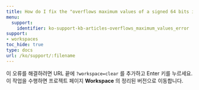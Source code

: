 ```yaml
---
title: How do I fix the "overflows maximum values of a signed 64 bits integer" error?
menu:
  support:
    identifier: ko-support-kb-articles-overflows_maximum_values_error
support:
- workspaces
toc_hide: true
type: docs
url: /ko/support/:filename
---
```


이 오류를 해결하려면 URL 끝에 `?workspace=clear` 를 추가하고 Enter 키를 누르세요. 이 작업을 수행하면 프로젝트 페이지 **Workspace** 의 정리된 버전으로 이동합니다.
